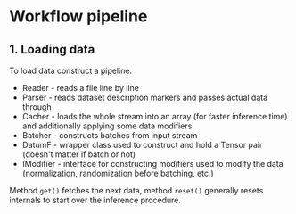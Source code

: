 # Workflow pipeline

## 1. Loading data
To load data construct a pipeline.
* Reader - reads a file line by line
* Parser - reads dataset description markers and passes actual data through
* Cacher - loads the whole stream into an array (for faster inference time) and additionally applying some data modifiers 
* Batcher - constructs batches from input stream
* DatumF - wrapper class used to construct and hold a Tensor pair (doesn't matter if batch or not)
* IModifier - interface for constructing modifiers used to modify the data (normalization, randomization before batching, etc.)

Method `get()` fetches the next data, method `reset()` generally resets internals to start over the inference procedure. 